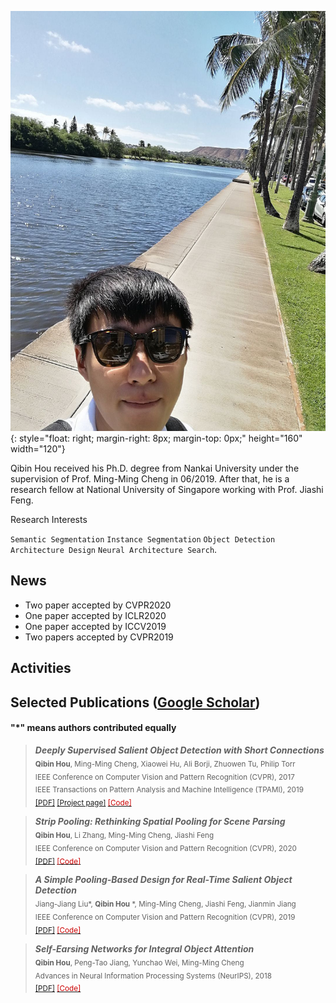 
![A picture of me](https://github.com/Andrew-Qibin/homepage/raw/master/photo.jpeg){: style="float: right; margin-right: 8px; margin-top: 0px;" height="160" width="120"}

Qibin Hou received his Ph.D. degree from Nankai University under the supervision of Prof. Ming-Ming Cheng in 06/2019.
After that, he is a research fellow at National University of Singapore working with Prof. Jiashi Feng.
  
Research Interests

`Semantic Segmentation` `Instance Segmentation` `Object Detection`
`Architecture Design` `Neural Architecture Search`.    
  
  

## News

+ Two paper accepted by CVPR2020
+ One paper accepted by ICLR2020
+ One paper accepted by ICCV2019
+ Two papers accepted by CVPR2019

## Activities



## Selected Publications ([Google Scholar](https://scholar.google.com/citations?user=fF8OFV8AAAAJ&hl=en))

#### "*" means authors contributed equally

>  ***Deeply Supervised Salient Object Detection with Short Connections***   
  <sub>**Qibin Hou**, Ming-Ming Cheng, Xiaowei Hu, Ali Borji, Zhuowen Tu, Philip Torr    
  IEEE Conference on Computer Vision and Pattern Recognition (CVPR), 2017     
  IEEE Transactions on Pattern Analysis and Machine Intelligence (TPAMI), 2019      
  [[PDF]](https://arxiv.org/pdf/1611.04849.pdf) [[Project page]](https://mmcheng.net/dss/) [<font color="#CC0000">[Code]</font>](https://github.com/Andrew-Qibin/DSS) </sub>
  
  
>  ***Strip Pooling: Rethinking Spatial Pooling for Scene Parsing***       
  <sub>**Qibin Hou**, Li Zhang, Ming-Ming Cheng, Jiashi Feng  
  IEEE Conference on Computer Vision and Pattern Recognition (CVPR), 2020   
  [[PDF]](https://arxiv.org/pdf/2003.13328.pdf) [<font color="#CC0000">[Code]</font>](https://github.com/Andrew-Qibin/SPNet)</sub>   
  
  
>  ***A Simple Pooling-Based Design for Real-Time Salient Object Detection***       
  <sub>Jiang-Jiang Liu*, **Qibin Hou** *, Ming-Ming Cheng, Jiashi Feng, Jianmin Jiang  
  IEEE Conference on Computer Vision and Pattern Recognition (CVPR), 2019   
  [[PDF]](http://openaccess.thecvf.com/content_CVPR_2019/papers/Liu_A_Simple_Pooling-Based_Design_for_Real-Time_Salient_Object_Detection_CVPR_2019_paper.pdf) [<font color="#CC0000">[Code]</font>](https://github.com/backseason/PoolNet)</sub>   


>  ***Self-Earsing Networks for Integral Object Attention***       
  <sub>**Qibin Hou**, Peng-Tao Jiang, Yunchao Wei, Ming-Ming Cheng  
  Advances in Neural Information Processing Systems (NeurIPS), 2018  
  [[PDF]](https://papers.nips.cc/paper/7336-self-erasing-network-for-integral-object-attention.pdf)  [<font color="#CC0000">[Code]</font>](https://github.com/Andrew-Qibin/SeeNet)</sub>   
  
  
